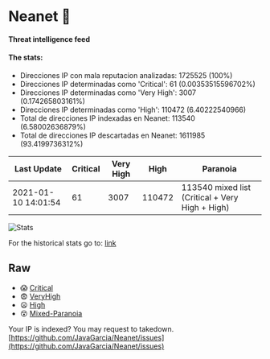 # Neanet :hocho:
#### Threat intelligence feed
#### The stats:

- Direcciones IP con mala reputacion analizadas: 1725525 (100%)
- Direcciones IP determinadas como 'Critical':  61 (0.00353515596702%)
- Direcciones IP determinadas como 'Very High':  3007 (0.174265803161%)
- Direcciones IP determinadas como 'High':  110472 (6.40222540966)
- Total de direcciones IP indexadas en Neanet:  113540 (6.58002636879%)
- Total de direcciones IP descartadas en Neanet:  1611985 (93.4199736312%)

| Last Update | Critical | Very High | High | Paranoia |
| --- | --- | --- | --- | --- |
| 2021-01-10 14:01:54 | 61 | 3007 | 110472 | 113540 mixed list (Critical + Very High + High)|

![Stats](https://docs.google.com/spreadsheets/d/e/2PACX-1vSnaNMIXVabIpDJjufMlzH7poXnshF3mgd8Is1g9ytUEzVsP5my4Trn8f-xkoLLQ38xpL3HtmUexLo6/pubchart?oid=501124687&format=image)

For the historical stats go to: [link](/stats.csv)
## Raw
- :scream: [Critical](https://raw.githubusercontent.com/JavaGarcia/Neanet/master/blacklists/neanet_critical.txt)
- :fearful: [VeryHigh](https://raw.githubusercontent.com/JavaGarcia/Neanet/master/blacklists/neanet_veryHigh.txtt)
- :frowning: [High](https://raw.githubusercontent.com/JavaGarcia/Neanet/master/blacklists/neanet_high.txt)
- :dizzy_face: [Mixed-Paranoia](https://raw.githubusercontent.com/JavaGarcia/Neanet/master/blacklists/neanet_all.txt)


Your IP is indexed? You may request to takedown. [https://github.com/JavaGarcia/Neanet/issues](https://github.com/JavaGarcia/Neanet/issues)




































































































































































































































































































































































































































































































































































































































































































































































































































































































































































































































































































































































































































































































































































































































































































































































































































































































































































































































































































































































































































































































































































































































































































































































































































































































































































































































































































































































































































































































































































































































































































































































































































































































































































































































































































































